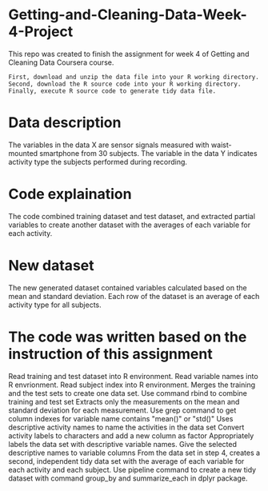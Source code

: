 # Getting-and-Cleaning-Data-Week-4-Project

This repo was created to finish the assignment for week 4 of Getting and Cleaning Data Coursera course.

    First, download and unzip the data file into your R working directory.
    Second, download the R source code into your R working directory.
    Finally, execute R source code to generate tidy data file.
    
# Data description

The variables in the data X are sensor signals measured with waist-mounted smartphone from 30 subjects. The variable in the data Y indicates activity type the subjects performed during recording.

# Code explaination

The code combined training dataset and test dataset, and extracted partial variables to create another dataset with the averages of each variable for each activity.

# New dataset

The new generated dataset contained variables calculated based on the mean and standard deviation. Each row of the dataset is an average of each activity type for all subjects.

# The code was written based on the instruction of this assignment

Read training and test dataset into R environment. Read variable names into R envrionment. Read subject index into R environment.
Merges the training and the test sets to create one data set. Use command rbind to combine training and test set
Extracts only the measurements on the mean and standard deviation for each measurement.
Use grep command to get column indexes for variable name contains "mean()" or "std()"
Uses descriptive activity names to name the activities in the data set Convert activity labels to characters and add a new column as factor
Appropriately labels the data set with descriptive variable names. Give the selected descriptive names to variable columns
From the data set in step 4, creates a second, independent tidy data set with the average of each variable for each activity and each subject. 
Use pipeline command to create a new tidy dataset with command group_by and summarize_each in dplyr package.
